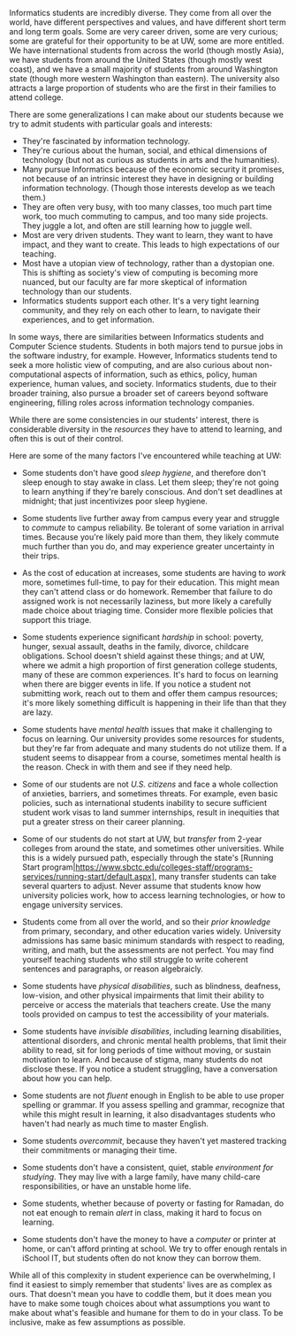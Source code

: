 

Informatics students are incredibly diverse. They come from all over the world, have different perspectives and values, and have different short term and long term goals. Some are very career driven, some are very curious; some are grateful for their opportunity to be at UW, some are more entitled. We have international students from across the world (though mostly Asia), we have students from around the United States (though mostly west coast), and we have a small majority of students from around Washington state (though more western Washington than eastern). The university also attracts a large proportion of students who are the first in their families to attend college.

There are some generalizations I can make about our students because we try to admit students with particular goals and interests:

* They're fascinated by information technology.
* They're curious about the human, social, and ethical dimensions of technology (but not as curious as students in arts and the humanities).
* Many pursue Informatics because of the economic security it promises, not because of an intrinsic interest they have in designing or building information technology. (Though those interests develop as we teach them.)
* They are often very busy, with too many classes, too much part time work, too much commuting to campus, and too many side projects. They juggle a lot, and often are still learning how to juggle well.
* Most are very driven students. They want to learn, they want to have impact, and they want to create. This leads to high expectations of our teaching.
* Most have a utopian view of technology, rather than a dystopian one. This is shifting as society's view of computing is becoming more nuanced, but our faculty are far more skeptical of information technology than our students.
* Informatics students support each other. It's a very tight learning community, and they rely on each other to learn, to navigate their experiences, and to get information.

In some ways, there are similarities between Informatics students and Computer Science students. Students in both majors tend to pursue jobs in the software industry, for example. However, Informatics students tend to seek a more holistic view of computing, and are also curious about non-computational aspects of information, such as ethics, policy, human experience, human values, and society. Informatics students, due to their broader training, also pursue a broader set of careers beyond software engineering, filling roles across information technology companies.

While there are some consistencies in our students' interest, there is considerable diversity in the *resources* they have to attend to learning, and often this is out of their control. 

Here are some of the many factors I've encountered while teaching at UW:
*  Some students don't have good *sleep hygiene*, and therefore don't sleep enough to stay awake in class. Let them sleep; they're not going to learn anything if they're barely conscious. And don't set deadlines at midnight; that just incentivizes poor sleep hygiene.

* Some students live further away from campus every year and struggle to *commute* to campus reliability. Be tolerant of some variation in arrival times. Because you're likely paid more than them, they likely commute much further than you do, and may experience greater uncertainty in their trips.

* As the cost of education at increases, some students are having to *work* more, sometimes full-time, to pay for their education. This might mean they can't attend class or do homework. Remember that failure to do assigned work is not necessarily laziness, but more likely a carefully made choice about triaging time. Consider more flexible policies that support this triage.

*  Some students experience significant *hardship* in school: poverty, hunger, sexual assault, deaths in the family, divorce, childcare obligations. School doesn't shield against these things; and at UW, where we admit a high proportion of first generation college students, many of these are common experiences. It's hard to focus on learning when there are bigger events in life. If you notice a student not submitting work, reach out to them and offer them campus resources; it's more likely something difficult is happening in their life than that they are lazy.

* Some students have *mental health* issues that make it challenging to focus on learning. 
    Our university provides some resources for students, but they're far from adequate and many students do not utilize them.
    If a student seems to disappear from a course, sometimes mental health is the reason.
    Check in with them and see if they need help. 

* Some of our students are not *U.S. citizens* and face a whole collection of anxieties, barriers, and sometimes threats. For example, even basic policies, such as international students inability to secure sufficient student work visas to land summer internships, result in inequities that put a greater stress on their career planning.

* Some of our students do not start at UW, but *transfer* from 2-year colleges from around the state, and sometimes other universities. While this is a widely pursued path, especially through the state's [Running Start program|https://www.sbctc.edu/colleges-staff/programs-services/running-start/default.aspx], many transfer students can take several quarters to adjust. Never assume that students know how university policies work, how to access learning technologies, or how to engage university services.

* Students come from all over the world, and so their *prior knowledge* from primary, secondary, and other education varies widely. University admissions has same basic minimum standards with respect to reading, writing, and math, but the assessments are not perfect. You may find yourself teaching students who still struggle to write coherent sentences and paragraphs, or reason algebraicly.

* Some students have *physical disabilities*, such as blindness, deafness, low-vision, and other physical impairments that limit their ability to perceive or access the materials that teachers create. Use the many tools provided on campus to test the accessibility of your materials.

* Some students have *invisible disabilities*, including learning disabilities, attentional disorders, and chronic mental health problems, that limit their ability to read, sit for long periods of time without moving, or sustain motivation to learn. And because of stigma, many students do not disclose these. If you notice a student struggling, have a conversation about how you can help.

* Some students are not *fluent* enough in English to be able to use proper spelling or grammar. If you assess spelling and grammar, recognize that while this might result in learning, it also disadvantages students who haven't had nearly as much time to master English.

* Some students *overcommit*, because they haven't yet mastered tracking their commitments or managing their time.

* Some students don't have a consistent, quiet, stable *environment for studying*. They may live with a large family, have many child-care responsibilities, or have an unstable home life.

* Some students, whether because of poverty or fasting for Ramadan, do not eat enough to remain *alert* in class, making it hard to focus on learning.

* Some students don't have the money to have a *computer* or printer at home, or can't afford printing at school. We try to offer enough rentals in iSchool IT, but students often do not know they can borrow them.

While all of this complexity in student experience can be overwhelming, I find it easiest to simply remember that students' lives are as complex as ours. That doesn't mean you have to coddle them, but it does mean you have to make some tough choices about what assumptions you want to make about what's feasible and humane for them to do in your class. To be inclusive, make as few assumptions as possible.
